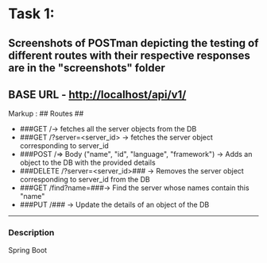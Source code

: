 # Task 1:
Screenshots of POSTman depicting the testing of different routes with their respective responses are in the "screenshots" folder
----
## BASE URL - <http://localhost/api/v1/> ##

Markup : ## Routes ##
* ###GET /-> fetches all the server objects from the DB
* ###GET /?server=<server_id> -> fetches the server object corresponding to server_id
* ###POST /=> Body ("name", "id", "language", "framework") -> Adds an object to the DB with the provided details
* ###DELETE /?server=<server_id>### -> Removes the server object corresponding to server_id from the DB
* ###GET /find?name=###-> Find the server whose names contain this "name"
* ###PUT /### -> Update the details of an object of the DB

----

### Description ###
Spring Boot
